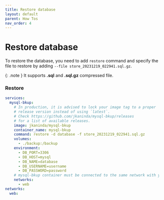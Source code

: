 ```yaml
---
title: Restore database
layout: default
parent: How Tos
nav_order: 4
---
```


# Restore database

To restore the database, you need to add `restore` command and specify the file to restore by adding `--file store_20231219_022941.sql.gz`.

{: .note }
It supports __.sql__ and __.sql.gz__ compressed file.

### Restore

```yml
services:
  mysql-bkup:
    # In production, it is advised to lock your image tag to a proper
    # release version instead of using `latest`.
    # Check https://github.com/jkaninda/mysql-bkup/releases
    # for a list of available releases.
    image: jkaninda/mysql-bkup
    container_name: mysql-bkup
    command: restore -d database -f store_20231219_022941.sql.gz
    volumes:
      - ./backup:/backup
    environment:
      - DB_PORT=3306
      - DB_HOST=mysql
      - DB_NAME=database
      - DB_USERNAME=username
      - DB_PASSWORD=password
    # mysql-bkup container must be connected to the same network with your database
    networks:
      - web
networks:
  web:
```